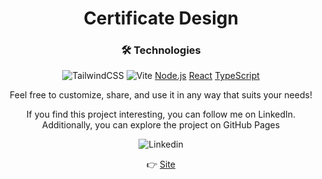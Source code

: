 <h1 align="center">Certificate Design</h1>

<div align="center">

<h3>🛠 Technologies</h3>

![TailwindCSS](https://github.com/VaylonBr/certificate-design/assets/124805698/7a8058f9-78f9-4244-9bf5-6d91b6fffb35)
![Vite](https://github.com/VaylonBr/certificate-design/assets/124805698/36a840ce-1bd0-4f7d-8a30-4dae0c152c4c)
[Node.js](https://nodejs.org/en/)
[React](https://pt-br.reactjs.org/)
[TypeScript](https://www.typescriptlang.org/)

<p>Feel free to customize, share, and use it in any way that suits your needs!</p>

<p>If you find this project interesting, you can follow me on LinkedIn. Additionally, you can explore the project on GitHub Pages</p>

![Linkedin](https://img.shields.io/badge/LinkedIn-0077B5?style=for-the-badge&logo=linkedin&logoColor=white)

👉 [Site](https://vaylonbr.github.io/certificate-design/)
</div>

